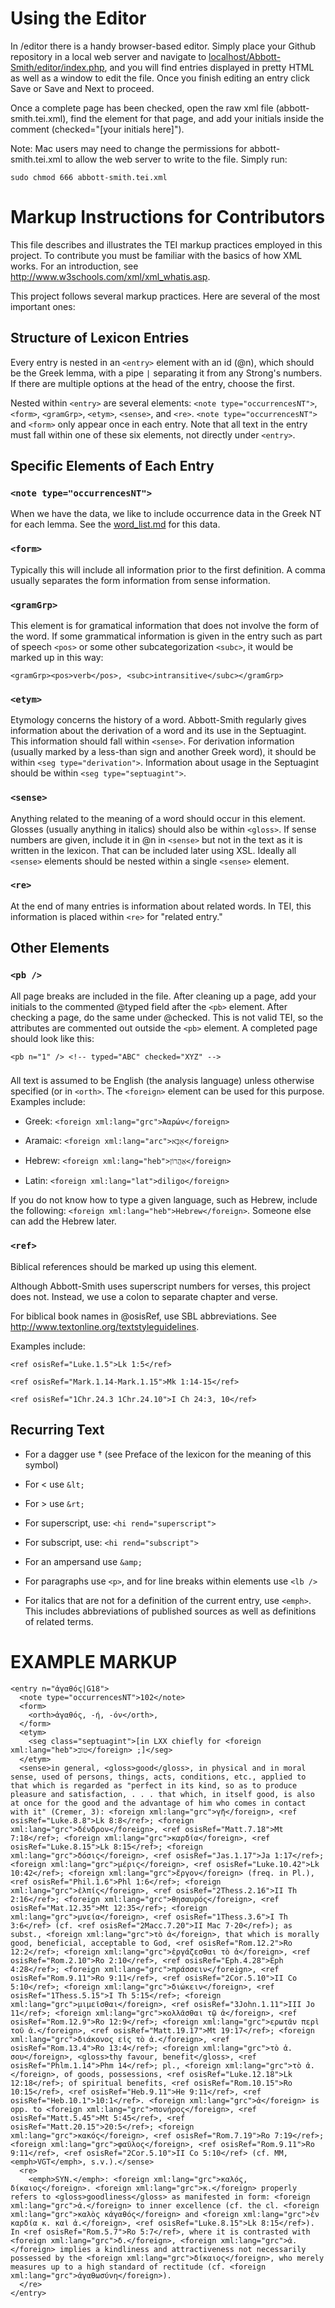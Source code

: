Using the Editor
============

In /editor there is a handy browser-based editor. Simply place your Github repository in a local web server and navigate to [localhost/Abbott-Smith/editor/index.php](localhost/Abbott-Smith/editor/index.php), and you will find entries displayed in pretty HTML as well as a window to edit the file. Once you finish editing an entry click Save or Save and Next to proceed. 

Once a complete page has been checked, open the raw xml file (abbott-smith.tei.xml), find the <pb> element for that page, and add your initials inside the comment (checked="[your initials here]").

Note: Mac users may need to change the permissions for abbott-smith.tei.xml to allow the web server to write to the file. Simply run: 

	sudo chmod 666 abbott-smith.tei.xml

Markup Instructions for Contributors
============================

This file describes and illustrates the TEI markup practices employed in this project. To contribute you must be familiar with the basics of how XML works. For an introduction, see http://www.w3schools.com/xml/xml_whatis.asp. 

This project follows several markup practices. Here are several of the most important ones:

Structure of Lexicon Entries
----------------------------------

Every entry is nested in an `<entry>` element with an id (@n), which should be the Greek lemma, with a pipe `|` separating it from any Strong's numbers. If there are multiple options at the head of the entry, choose the first.

Nested within `<entry>` are several elements: `<note type="occurrencesNT">`, `<form>`, `<gramGrp>`, `<etym>`, `<sense>`, and `<re>`. `<note type="occurrencesNT">` and `<form>` only appear once in each entry. Note that all text in the entry must fall within one of these six elements, not directly under `<entry>`. 

Specific Elements of Each Entry
---------------------------------------

### `<note type="occurrencesNT">`

When we have the data, we like to include occurrence data in the Greek NT for each lemma. See the [word_list.md](https://github.com/translatable-exegetical-tools/Abbott-Smith/blob/master/word_list.md) for this data.

### `<form>` 

Typically this will include all information prior to the first definition. A comma usually separates the form information from sense information. 

### `<gramGrp>`

This element is for gramatical information that does not involve the form of the word. If some grammatical information is given in the entry such as part of speech `<pos>` or some other subcategorization `<subc>`, it would be marked up in this way: 

    <gramGrp><pos>verb</pos>, <subc>intransitive</subc></gramGrp>

### `<etym>`

Etymology concerns the history of a word. Abbott-Smith regularly gives information about the derivation of a word and its use in the Septuagint. This information should fall within `<sense>`. For derivation information (usually marked by a less-than sign and another Greek word), it should be within `<seg type="derivation">`. Information about usage in the Septuagint should be within `<seg type="septuagint">`.
 
### `<sense>`

Anything related to the meaning of a word should occur in this element. Glosses (usually anything in italics) should also be within `<gloss>`. If sense numbers are given, include it in @n in `<sense>` but not in the text as it is written in the lexicon. That can be included later using XSL. Ideally all `<sense>` elements should be nested within a single `<sense>` element.

### `<re>`

At the end of many entries is information about related words. In TEI, this information is placed within  `<re>` for "related entry."

Other Elements
-

### `<pb />`

All page breaks are included in the file. After cleaning up a page, add your initials to the commented @typed field after the `<pb>` element. After checking a page, do the same under @checked. This is not valid TEI, so the attributes are commented out outside the `<pb>` element. A completed page should look like this: 

    <pb n="1" /> <!-- typed="ABC" checked="XYZ" -->

### <foreign>

All text is assumed to be English (the analysis language) unless otherwise specified (or in `<orth>`. The `<foreign>` element can be used for this purpose. Examples include: 

* Greek: `<foreign xml:lang="grc">Ἀαρών</foreign>`

* Aramaic: `<foreign xml:lang="arc">אַבָּא</foreign>`

* Hebrew: `<foreign xml:lang="heb">אַהֲרוֹן</foreign>`

* Latin: `<foreign xml:lang="lat">diligo</foreign>`

If you do not know how to type a given language, such as Hebrew, include the following: `<foreign xml:lang="heb">Hebrew</foreign>`. Someone else can add the Hebrew later.
 
### `<ref>`

Biblical references should be marked up using this element. 

Although Abbott-Smith uses superscript numbers for verses, this project does not. Instead, we use a colon to separate chapter and verse. 

For biblical book names in @osisRef, use SBL abbreviations. See http://www.textonline.org/textstyleguidelines.

Examples include: 

    <ref osisRef="Luke.1.5">Lk 1:5</ref>

    <ref osisRef="Mark.1.14-Mark.1.15">Mk 1:14-15</ref>

    <ref osisRef="1Chr.24.3 1Chr.24.10">I Ch 24:3, 10</ref>

Recurring Text
-

* For a dagger use † (see Preface of the lexicon for the meaning of this symbol)

* For \< use `&lt;`

* For \> use `&rt;`

* For superscript, use: `<hi rend="superscript">`

* For subscript, use: `<hi rend="subscript">`

* For an ampersand use `&amp;`

* For paragraphs use `<p>`, and for line breaks within elements use `<lb />`

* For italics that are not for a definition of the current entry, use `<emph>`.  This includes abbreviations of published sources as well as definitions of related terms.

EXAMPLE MARKUP
=

    <entry n="ἀγαθός|G18">
      <note type="occurrencesNT">102</note>
      <form>
      	<orth>ἀγαθός, -ή, -όν</orth>, 
      </form>
      <etym>
  		<seg class="septuagint">[in LXX chiefly for <foreign xml:lang="heb">טוֹב</foreign> ;]</seg>
	  </etym>
  	  <sense>in general, <gloss>good</gloss>, in physical and in moral sense, used of persons, things, acts, conditions, etc., applied to that which is regarded as "perfect in its kind, so as to produce pleasure and satisfaction, . . . that which, in itself good, is also at once for the good and the advantage of him who comes in contact with it" (Cremer, 3): <foreign xml:lang="grc">γῆ</foreign>, <ref osisRef="Luke.8.8">Lk 8:8</ref>; <foreign xml:lang="grc">δένδρον</foreign>, <ref osisRef="Matt.7.18">Mt 7:18</ref>; <foreign xml:lang="grc">καρδία</foreign>, <ref osisRef="Luke.8.15">Lk 8:15</ref>; <foreign xml:lang="grc">δόσις</foreign>, <ref osisRef="Jas.1.17">Ja 1:17</ref>; <foreign xml:lang="grc">μέρις</foreign>, <ref osisRef="Luke.10.42">Lk 10:42</ref>; <foreign xml:lang="grc">ἔργον</foreign> (freq. in Pl.), <ref osisRef="Phil.1.6">Phl 1:6</ref>; <foreign xml:lang="grc">ἐλπίς</foreign>, <ref osisRef="2Thess.2.16">II Th 2:16</ref>; <foreign xml:lang="grc">θησαυρός</foreign>, <ref osisRef="Mat.12.35">Mt 12:35</ref>; <foreign xml:lang="grc">μνεία</foreign>, <ref osisRef="1Thess.3.6">I Th 3:6</ref> (cf. <ref osisRef="2Macc.7.20">II Mac 7·20</ref>); as subst., <foreign xml:lang="grc">τὸ ἀ</foreign>, that which is morally good, beneficial, acceptable to God, <ref osisRef="Rom.12.2">Ro 12:2</ref>; <foreign xml:lang="grc">ἐργάζεσθαι τὸ ἀ</foreign>, <ref osisRef="Rom.2.10">Ro 2:10</ref>, <ref osisRef="Eph.4.28">Eph 4:28</ref>; <foreign xml:lang="grc">πράσσειν</foreign>, <ref osisRef="Rom.9.11">Ro 9:11</ref>, <ref osisRef="2Cor.5.10">II Co 5:10</ref>; <foreign xml:lang="grc">διώκειν</foreign>, <ref osisRef="1Thess.5.15">I Th 5:15</ref>; <foreign xml:lang="grc">μιμεῖσθαι</foreign>, <ref osisRef="3John.1.11">III Jo 11</ref>; <foreign xml:lang="grc">κολλᾶσθαι τῷ ἀ</foreign>, <ref osisRef="Rom.12.9">Ro 12:9</ref>; <foreign xml:lang="grc">ερωτᾶν περὶ τοῦ ἀ.</foreign>, <ref osisRef="Matt.19.17">Mt 19:17</ref>; <foreign xml:lang="grc">διάκονος εἰς τὸ ἀ.</foreign>, <ref osisRef="Rom.13.4">Ro 13:4</ref>; <foreign xml:lang="grc">τὸ ἀ. σου</foreign>, <gloss>thy favour, benefit</gloss>, <ref osisRef="Phlm.1.14">Phm 14</ref>; pl., <foreign xml:lang="grc">τὸ ἀ.</foreign>, of goods, possessions, <ref osisRef="Luke.12.18">Lk 12:18</ref>; of spiritual benefits, <ref osisRef="Rom.10.15">Ro 10:15</ref>, <ref osisRef="Heb.9.11">He 9:11</ref>, <ref osisRef="Heb.10.1">10:1</ref>. <foreign xml:lang="grc">ἀ</foreign> is opp. to <foreign xml:lang="grc">πονήρος</foreign>, <ref osisRef="Matt.5.45">Mt 5:45</ref>, <ref osisRef="Matt.20.15">20:5</ref>; <foreign xml:lang="grc">κακός</foreign>, <ref osisRef="Rom.7.19">Ro 7:19</ref>; <foreign xml:lang="grc">φαῦλος</foreign>, <ref osisRef="Rom.9.11">Ro 9:11</ref>, <ref osisRef="2Cor.5.10">II Co 5:10</ref> (cf. MM, <emph>VGT</emph>, s.v.).</sense>
      <re>
      	<emph>SYN.</emph>: <foreign xml:lang="grc">καλός, δίκαιος</foreign>. <foreign xml:lang="grc">κ.</foreign> properly refers to <gloss>goodliness</gloss> as manifested in form: <foreign xml:lang="grc">ἀ.</foreign> to inner excellence (cf. the cl. <foreign xml:lang="grc">καλὸς κἀγαθός</foreign> and <foreign xml:lang="grc">ἐν καρδία κ. καὶ ἀ.</foreign>, <ref osisRef="Luke.8.15">Lk 8:15</ref>). In <ref osisRef="Rom.5.7">Ro 5:7</ref>, where it is contrasted with <foreign xml:lang="grc">δ.</foreign>, <foreign xml:lang="grc">ἀ.</foreign> implies a kindliness and attractiveness not necessarily possessed by the <foreign xml:lang="grc">δίκαιος</foreign>, who merely measures up to a high standard of rectitude (cf. <foreign xml:lang="grc">ἀγαθωσύνη</foreign>).
      </re>
    </entry>
    